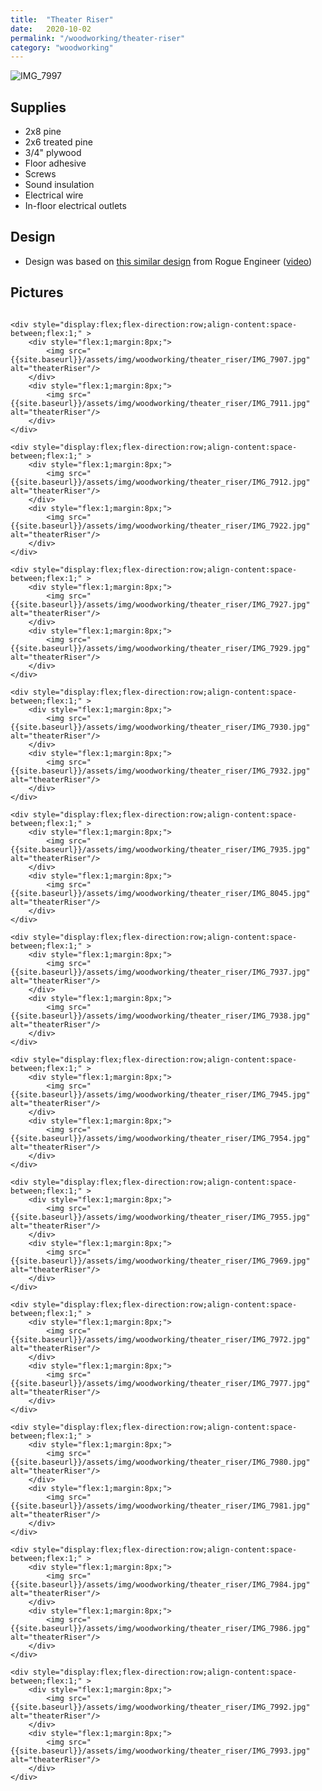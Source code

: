 ```yaml
---
title:  "Theater Riser"
date:   2020-10-02
permalink: "/woodworking/theater-riser"
category: "woodworking"
---
```

![IMG_7997]({{site.baseurl}}/assets/img/woodworking/theater_riser/IMG_7997.jpg)

## Supplies
* 2x8 pine
* 2x6 treated pine
* 3/4" plywood
* Floor adhesive
* Screws
* Sound insulation
* Electrical wire
* In-floor electrical outlets

## Design
* Design was based on [this similar design](https://rogueengineer.com/diy-theater-riser-construction/) from Rogue Engineer ([video](https://www.youtube.com/watch?v=0CzGENaTBAo))

## Pictures

<div style="display:flex;flex-direction:column;align-content:space-between;" >

	<div style="display:flex;flex-direction:row;align-content:space-between;flex:1;" >
		<div style="flex:1;margin:8px;">
			<img src="{{site.baseurl}}/assets/img/woodworking/theater_riser/IMG_7907.jpg" alt="theaterRiser"/>
		</div>
		<div style="flex:1;margin:8px;">
			<img src="{{site.baseurl}}/assets/img/woodworking/theater_riser/IMG_7911.jpg" alt="theaterRiser"/>
		</div>
	</div>

	<div style="display:flex;flex-direction:row;align-content:space-between;flex:1;" >
		<div style="flex:1;margin:8px;">
			<img src="{{site.baseurl}}/assets/img/woodworking/theater_riser/IMG_7912.jpg" alt="theaterRiser"/>
		</div>
		<div style="flex:1;margin:8px;">
			<img src="{{site.baseurl}}/assets/img/woodworking/theater_riser/IMG_7922.jpg" alt="theaterRiser"/>
		</div>
	</div>
	
	<div style="display:flex;flex-direction:row;align-content:space-between;flex:1;" >
		<div style="flex:1;margin:8px;">
			<img src="{{site.baseurl}}/assets/img/woodworking/theater_riser/IMG_7927.jpg" alt="theaterRiser"/>
		</div>
		<div style="flex:1;margin:8px;">
			<img src="{{site.baseurl}}/assets/img/woodworking/theater_riser/IMG_7929.jpg" alt="theaterRiser"/>
		</div>
	</div>
	
	<div style="display:flex;flex-direction:row;align-content:space-between;flex:1;" >
		<div style="flex:1;margin:8px;">
			<img src="{{site.baseurl}}/assets/img/woodworking/theater_riser/IMG_7930.jpg" alt="theaterRiser"/>
		</div>
		<div style="flex:1;margin:8px;">
			<img src="{{site.baseurl}}/assets/img/woodworking/theater_riser/IMG_7932.jpg" alt="theaterRiser"/>
		</div>
	</div>
	
	<div style="display:flex;flex-direction:row;align-content:space-between;flex:1;" >
		<div style="flex:1;margin:8px;">
			<img src="{{site.baseurl}}/assets/img/woodworking/theater_riser/IMG_7935.jpg" alt="theaterRiser"/>
		</div>
		<div style="flex:1;margin:8px;">
			<img src="{{site.baseurl}}/assets/img/woodworking/theater_riser/IMG_8045.jpg" alt="theaterRiser"/>
		</div>
	</div>
	
	<div style="display:flex;flex-direction:row;align-content:space-between;flex:1;" >
		<div style="flex:1;margin:8px;">
			<img src="{{site.baseurl}}/assets/img/woodworking/theater_riser/IMG_7937.jpg" alt="theaterRiser"/>
		</div>
		<div style="flex:1;margin:8px;">
			<img src="{{site.baseurl}}/assets/img/woodworking/theater_riser/IMG_7938.jpg" alt="theaterRiser"/>
		</div>
	</div>
	
	<div style="display:flex;flex-direction:row;align-content:space-between;flex:1;" >
		<div style="flex:1;margin:8px;">
			<img src="{{site.baseurl}}/assets/img/woodworking/theater_riser/IMG_7945.jpg" alt="theaterRiser"/>
		</div>
		<div style="flex:1;margin:8px;">
			<img src="{{site.baseurl}}/assets/img/woodworking/theater_riser/IMG_7954.jpg" alt="theaterRiser"/>
		</div>
	</div>
	
	<div style="display:flex;flex-direction:row;align-content:space-between;flex:1;" >
		<div style="flex:1;margin:8px;">
			<img src="{{site.baseurl}}/assets/img/woodworking/theater_riser/IMG_7955.jpg" alt="theaterRiser"/>
		</div>
		<div style="flex:1;margin:8px;">
			<img src="{{site.baseurl}}/assets/img/woodworking/theater_riser/IMG_7969.jpg" alt="theaterRiser"/>
		</div>
	</div>
	
	<div style="display:flex;flex-direction:row;align-content:space-between;flex:1;" >
		<div style="flex:1;margin:8px;">
			<img src="{{site.baseurl}}/assets/img/woodworking/theater_riser/IMG_7972.jpg" alt="theaterRiser"/>
		</div>
		<div style="flex:1;margin:8px;">
			<img src="{{site.baseurl}}/assets/img/woodworking/theater_riser/IMG_7977.jpg" alt="theaterRiser"/>
		</div>
	</div>
	
	<div style="display:flex;flex-direction:row;align-content:space-between;flex:1;" >
		<div style="flex:1;margin:8px;">
			<img src="{{site.baseurl}}/assets/img/woodworking/theater_riser/IMG_7980.jpg" alt="theaterRiser"/>
		</div>
		<div style="flex:1;margin:8px;">
			<img src="{{site.baseurl}}/assets/img/woodworking/theater_riser/IMG_7981.jpg" alt="theaterRiser"/>
		</div>
	</div>

	<div style="display:flex;flex-direction:row;align-content:space-between;flex:1;" >
		<div style="flex:1;margin:8px;">
			<img src="{{site.baseurl}}/assets/img/woodworking/theater_riser/IMG_7984.jpg" alt="theaterRiser"/>
		</div>
		<div style="flex:1;margin:8px;">
			<img src="{{site.baseurl}}/assets/img/woodworking/theater_riser/IMG_7986.jpg" alt="theaterRiser"/>
		</div>
	</div>

	<div style="display:flex;flex-direction:row;align-content:space-between;flex:1;" >
		<div style="flex:1;margin:8px;">
			<img src="{{site.baseurl}}/assets/img/woodworking/theater_riser/IMG_7992.jpg" alt="theaterRiser"/>
		</div>
		<div style="flex:1;margin:8px;">
			<img src="{{site.baseurl}}/assets/img/woodworking/theater_riser/IMG_7993.jpg" alt="theaterRiser"/>
		</div>
	</div>

</div>
